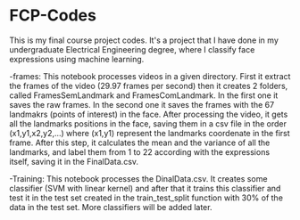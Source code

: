 # FCP-Codes
This is my final course project codes. It's a project that I have done in my undergraduate Electrical Engineering degree, where I classify face expressions using machine learning.

-frames:
This notebook processes videos in a given directory. First it extract the frames of the video (29.97 frames per second) then it creates 2 folders, called FramesSemLandmark and FramesComLandmark. In the first one it saves the raw frames. In the second one it saves the frames with the 67 landmakrs (points of interest) in the face. After processing the video, it gets all the landmarks positions in the face, saving them in a csv file in the order (x1,y1,x2,y2,...) where (x1,y1) represent the landmarks coordenate in the first frame. After this step, it calculates the mean and the variance of all the landmarks, and label them from 1 to 22 according with the expressions itself, saving it in the FinalData.csv.

-Training:
This notebook processes the DinalData.csv. It creates some classifier (SVM with linear kernel) and after that it trains this classifier and test it in the test set created in the train_test_split function with 30% of the data in the test set. More classifiers will be added later.
